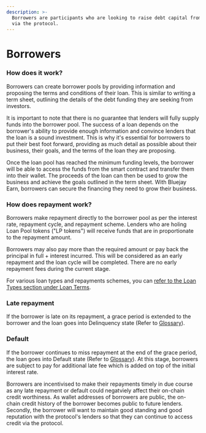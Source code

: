 ```yaml
---
description: >-
  Borrowers are participants who are looking to raise debt capital from lenders
  via the protocol.
---
```


# Borrowers

### How does it work?

Borrowers can create borrower pools by providing information and proposing the terms and conditions of their loan. This is similar to writing a term sheet, outlining the details of the debt funding they are seeking from investors.

It is important to note that there is no guarantee that lenders will fully supply funds into the borrower pool. The success of a loan depends on the borrower's ability to provide enough information and convince lenders that the loan is a sound investment. This is why it's essential for borrowers to put their best foot forward, providing as much detail as possible about their business, their goals, and the terms of the loan they are proposing.

Once the loan pool has reached the minimum funding levels, the borrower will be able to access the funds from the smart contract and transfer them into their wallet. The proceeds of the loan can then be used to grow the business and achieve the goals outlined in the term sheet. With Bluejay Earn, borrowers can secure the financing they need to grow their business.

### How does repayment work?

Borrowers make repayment directly to the borrower pool as per the interest rate, repayment cycle, and repayment scheme. Lenders who are holing Loan Pool tokens ("LP tokens") will receive funds that are in proportionate to the repayment amount.

Borrowers may also pay more than the required amount or pay back the principal in full + interest incurred. This will be considered as an early repayment and the loan cycle will be completed. There are no early repayment fees during the current stage.

For various loan types and repayments schemes, you can [refer to the Loan Types section under Loan Terms](loan-terms.md).

### Late repayment

If the borrower is late on its repayment, a grace period is extended to the borrower and the loan goes into Delinquency state (Refer to [Glossary](../technical-resources-earn/glossary.md)).

### Default

If the borrower continues to miss repayment at the end of the grace period, the loan goes into Default state (Refer to [Glossary](../technical-resources-earn/glossary.md)). At this stage, borrowers are subject to pay for additional late fee which is added on top of the initial interest rate.

Borrowers are incentivised to make their repayments timely in due course as any late repayment or default could negatviely affect their on-chain credit worthiness. As wallet addresses of borrowers are public, the on-chain credit history of the borrower becomes public to future lenders. Secondly, the borrower will want to maintain good standing and good reputation with the protocol's lenders so that they can continue to access credit via the protocol.
